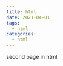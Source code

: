 ```yaml
---
title: html
date: 2021-04-01
tags:
  - html
categories:
  - html
---
```


<Boxx/>

second page in html
